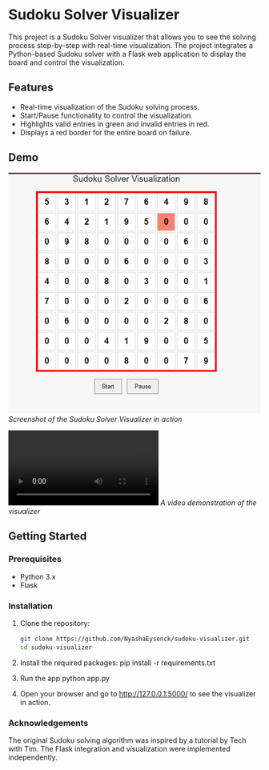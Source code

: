# Sudoku Solver Visualizer

This project is a Sudoku Solver visualizer that allows you to see the solving process step-by-step with real-time visualization. The project integrates a Python-based Sudoku solver with a Flask web application to display the board and control the visualization.

## Features
- Real-time visualization of the Sudoku solving process.
- Start/Pause functionality to control the visualization.
- Highlights valid entries in green and invalid entries in red.
- Displays a red border for the entire board on failure.

## Demo

![Visualizer Screenshot](images/screenshot.png)
*Screenshot of the Sudoku Solver Visualizer in action*

![Video Example](video/example.mp4)
*A video demonstration of the visualizer*

## Getting Started

### Prerequisites
- Python 3.x
- Flask

### Installation

1. Clone the repository:
   ```bash
   git clone https://github.com/NyashaEysenck/sudoku-visualizer.git
   cd sudoku-visualizer

2. Install the required packages:
   pip install -r requirements.txt

3. Run the app
   python app.py

4. Open your browser and go to http://127.0.0.1:5000/ to see the visualizer in action.

### Acknowledgements
The original Sudoku solving algorithm was inspired by a tutorial by Tech with Tim. The Flask integration and visualization were implemented independently.